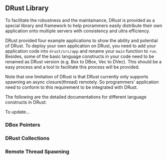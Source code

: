 ## DRust Library

To facilitate the robustness and the maintainance, DRust is provided as a special library and framework to help prorammers easily distribute their own application onto multiple servers with consistency and ultra efficiency. 

DRust provided four example applications to show the ability and potential of DRust. To deploy your own application on DRust, you need to add your application code into `drust/src/app` and rename your `main` function to `run`. Besides, some of the basic language constructs in your code need to be renamed as DRust version (e.g. Box to DBox, Vec to DVec). This should be a easy process and a tool to facilitate this process will be provided. 

Note that one limitation of DRust is that DRust currently only supports spawning an async closure(thread) remotely. So programmers' application need to conform to this requirement to be integrated with DRust.

The following are the detailed documentations for different language constructs in DRust:

To update...

### DBox Pointers

### DRust Collections

### Remote Thread Spawning